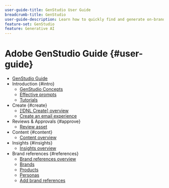 ```yaml
---
user-guide-title: GenStudio User Guide 
breadcrumb-title: GenStudio
user-guide-description: Learn how to quickly find and generate on-brand assets, create variations, and optimize experiences based on real-time content performance insights.
feature-set: GenStudio
feature: Generative AI
---
```


# Adobe GenStudio Guide {#user-guide}

+ [GenStudio Guide](home.md)
+ Introduction {#intro}
    + [GenStudio Concepts](concepts.md)
    + [Effective prompts](effective-prompts.md)
    + [Tutorials](https://experienceleague.adobe.com/docs/genstudio/learning/tutorials.html)
+ Create {#create}
    + [[!DNL Create] overview](create/overview.md)
    + [Create an email experience](create/create-email.md)
+ Reviews & Approvals {#approve}
    + [Review asset](activation/review-process.md)
+ Content {#content}
    + [Content overview](content/overview.md)
+ Insights {#insights}
    + [Insights overview](insights/overview.md)
+ Brand references {#references}
    + [Brand references overview](references/overview.md)
    + [Brands](references/brands.md)
    + [Products](references/products.md)
    + [Personas](references/personas.md)
    + [Add brand references](references/add-references.md)
